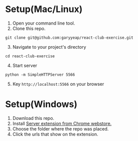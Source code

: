 # Setup(Mac/Linux)
1. Open your command line tool.
2. Clone this repo.
```
git clone git@github.com:garyyeap/react-club-exercise.git
```
3. Navigate to your project's directory
```
cd react-club-exercise
```
4. Start server
```
python -m SimpleHTTPServer 5566
```
5. Key `http://localhost:5566` on your browser

# Setup(Windows)

1. Download this repo.
2. Install [Server extension from Chrome webstore.](https://chrome.google.com/webstore/detail/web-server-for-chrome/ofhbbkphhbklhfoeikjpcbhemlocgigb?utm_source=chrome-app-launcher-info-dialog)
3. Choose the folder where the repo was placed.
4. Click the urls that show on the extension.
